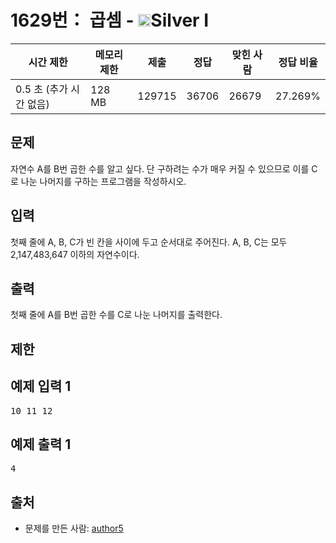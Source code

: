# 1629번： 곱셈 - <img src="https://static.solved.ac/tier_small/10.svg" style="height:20px" />Silver I


| 시간 제한 | 메모리 제한 | 제출 | 정답 | 맞힌 사람 | 정답 비율 |
| --- | --- | --- | --- | --- | --- |
| 0.5 초 (추가 시간 없음) | 128 MB | 129715 | 36706 | 26679 | 27.269% |


## 문제


자연수 A를 B번 곱한 수를 알고 싶다. 단 구하려는 수가 매우 커질 수 있으므로 이를 C로 나눈 나머지를 구하는 프로그램을 작성하시오.




## 입력


첫째 줄에 A, B, C가 빈 칸을 사이에 두고 순서대로 주어진다. A, B, C는 모두 2,147,483,647 이하의 자연수이다.




## 출력


첫째 줄에 A를 B번 곱한 수를 C로 나눈 나머지를 출력한다.




## 제한




## 예제 입력 1


<pre>10 11 12
</pre>


## 예제 출력 1


<pre>4</pre>






## 출처


- 문제를 만든 사람: [author5](/user/author5)




